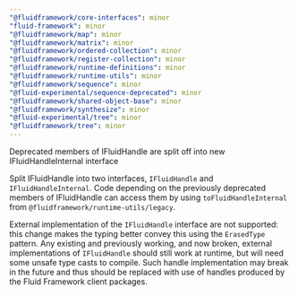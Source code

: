 ```yaml
---
"@fluidframework/core-interfaces": minor
"fluid-framework": minor
"@fluidframework/map": minor
"@fluidframework/matrix": minor
"@fluidframework/ordered-collection": minor
"@fluidframework/register-collection": minor
"@fluidframework/runtime-definitions": minor
"@fluidframework/runtime-utils": minor
"@fluidframework/sequence": minor
"@fluid-experimental/sequence-deprecated": minor
"@fluidframework/shared-object-base": minor
"@fluidframework/synthesize": minor
"@fluid-experimental/tree": minor
"@fluidframework/tree": minor
---
```


Deprecated members of IFluidHandle are split off into new IFluidHandleInternal interface

Split IFluidHandle into two interfaces, `IFluidHandle` and `IFluidHandleInternal`.
Code depending on the previously deprecated members of IFluidHandle can access them by using `toFluidHandleInternal` from `@fluidframework/runtime-utils/legacy`.

External implementation of the `IFluidHandle` interface are not supported: this change makes the typing better convey this using the `ErasedType` pattern.
Any existing and previously working, and now broken, external implementations of `IFluidHandle` should still work at runtime, but will need some unsafe type casts to compile.
Such handle implementation may break in the future and thus should be replaced with use of handles produced by the Fluid Framework client packages.
